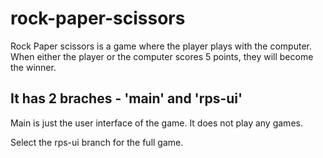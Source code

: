 # rock-paper-scissors

Rock Paper scissors is a game where the player plays with the computer. When either the player or the computer scores 5 points, they will become the winner. 

## It has 2 braches - 'main' and 'rps-ui'

Main is just the user interface of the game. It does not play any games.

Select the rps-ui branch for the full game.
